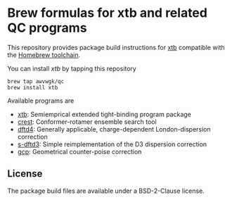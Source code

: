 # Brew formulas for xtb and related QC programs

This repository provides package build instructions for [xtb](https://github.com/grimme-lab/xtb) compatible with the [Homebrew toolchain](https://brew.sh).

You can install *xtb* by tapping this repository

```
brew tap awvwgk/qc
brew install xtb
```

Available programs are

- [xtb](https://github.com/grimme-lab/xtb):
  Semiemprical extended tight-binding program package
- [crest](https://github.com/grimme-lab/crest):
  Conformer-rotamer ensemble search tool
- [dftd4](https://github.com/dftd4/dftd4):
  Generally applicable, charge-dependent London-dispersion correction
- [s-dftd3](https://github.com/awvwgk/simple-dftd3):
  Simple reimplementation of the D3 dispersion correction
- [gcp](https://github.com/grimme-lab/gcp):
  Geometrical counter-poise correction

## License

The package build files are available under a BSD-2-Clause license.
